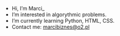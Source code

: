 - Hi, I’m Marci_
- I’m interested in algorythmic problems.
- I’m currently learning Python, HTML, CSS.
- Contact me: marcibiznes@o2.pl

<!---
YoungMarci/YoungMarci is a ✨ special ✨ repository because its `README.md` (this file) appears on your GitHub profile.
You can click the Preview link to take a look at your changes.
--->
